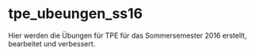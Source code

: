 # tpe_ubeungen_ss16
Hier werden die Übungen für TPE für das Sommersemester 2016 erstellt, bearbeitet und verbessert.
